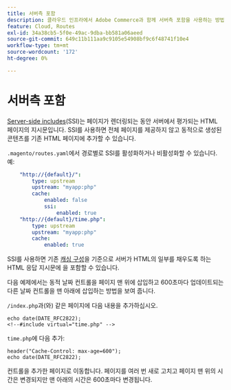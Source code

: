 ```yaml
---
title: 서버측 포함
description: 클라우드 인프라에서 Adobe Commerce과 함께 서버측 포함을 사용하는 방법에 대해 알아봅니다.
feature: Cloud, Routes
exl-id: 34a38cb5-5f0e-49ac-9dba-bb581a06aeed
source-git-commit: 649c11b111aa9c9105e54908bf9c6f48741f10e4
workflow-type: tm+mt
source-wordcount: '172'
ht-degree: 0%

---
```


# 서버측 포함

[Server-side includes](https://nginx.org/en/docs/http/ngx_http_ssi_module.html)(SSI)는 페이지가 렌더링되는 동안 서버에서 평가되는 HTML 페이지의 지시문입니다. SSI를 사용하면 전체 페이지를 제공하지 않고 동적으로 생성된 콘텐츠를 기존 HTML 페이지에 추가할 수 있습니다.

`.magento/routes.yaml`에서 경로별로 SSI를 활성화하거나 비활성화할 수 있습니다. 예:

```yaml
    "http://{default}/":
        type: upstream
        upstream: "myapp:php"
        cache:
            enabled: false
            ssi:
                enabled: true
    "http://{default}/time.php":
        type: upstream
        upstream: "myapp:php"
        cache:
            enabled: true
```

SSI를 사용하면 기존 [캐싱 구성](caching.md)을 기준으로 서버가 HTML의 일부를 채우도록 하는 HTML 응답 지시문에 을 포함할 수 있습니다.

다음 예제에서는 동적 날짜 컨트롤을 페이지 맨 위에 삽입하고 600초마다 업데이트되는 다른 날짜 컨트롤을 맨 아래에 삽입하는 방법을 보여 줍니다.

`/index.php`과(와) 같은 페이지에 다음 내용을 추가하십시오.

```php?start_inline=1
echo date(DATE_RFC2822);
<!--#include virtual="time.php" -->
```

`time.php`에 다음 추가:

```php?start_inline=1
header("Cache-Control: max-age=600");
echo date(DATE_RFC2822);
```

컨트롤을 추가한 페이지로 이동합니다. 페이지를 여러 번 새로 고치고 페이지 맨 위의 시간은 변경되지만 맨 아래의 시간은 600초마다 변경됩니다.
